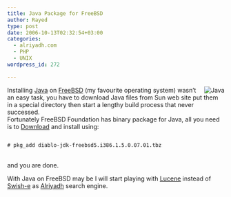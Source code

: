 ```yaml
---
title: Java Package for FreeBSD
author: Rayed
type: post
date: 2006-10-13T02:32:54+03:00
categories:
  - alriyadh.com
  - PHP
  - UNIX
wordpress_id: 272

---
```

<p><img src="/upload/2006-10-13/Java_compatible_logo_rgb.jpg" align="right" alt="Java" />Installing <a href="http://java.sun.com/">Java</a> on <a href="http://www.freebsd.org/">FreeBSD</a> (my favourite operating system) wasn&#8217;t an easy task, you have to download Java files from Sun web site put them in a special directory then start a lengthy build process that never successed.<br />
Fortunately FreeBSD Foundation has binary package for Java, all you need is to <a href="http://www.freebsdfoundation.org/downloads/java.shtml">Download</a> and install using:<br />
<code><br />
# pkg_add diablo-jdk-freebsd5.i386.1.5.0.07.01.tbz<br />
</code><br />
and you are done.</p>
<p>With Java on FreeBSD may be I will start playing with <a href="http://lucene.apache.org/java/">Lucene</a> instead of <a href="http://swish-e.org/">Swish-e</a> as <a href="http://www.alriyadh.com/">Alriyadh</a> search engine.</p>
